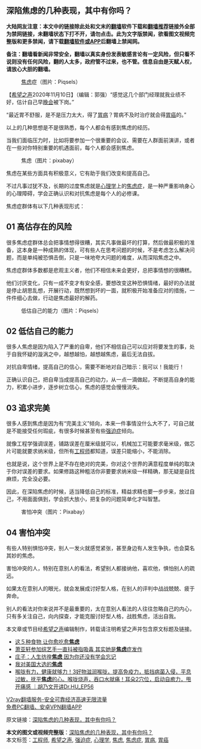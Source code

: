  <h2>深陷焦虑的几种表现，其中有你吗？</h2> <p class="notice"><b>大陆网友注意：本文中的链接除此处和文末的<a href="https://github.com/bannedbook/fanqiang" >翻墙</a>软件下载和<a href="https://github.com/killgcd/justmysocks/blob/master/README.md">翻墙推荐</a>链接外全部为禁网链接，未翻墙状态下打不开，请勿点击。此为文字版禁闻，欲看图文视频完整版和更多禁闻，请下载<a href="https://github.com/bannedbook/fanqiang">翻墙软件或APP</a>后翻墙上禁闻网。</p><p>备注：翻墙看新闻非常安全，翻墙以真实身份发表敏感言论有一定风险，但只看不说则没有任何风险，翻的人太多，政府管不过来，也不管。信息自由是天赋人权，请放心大胆的翻墙。</b></p>  <div class="entry"> <figure><figcaption><a href="https://www.bannedbook.org/bnews/tag/%E7%84%A6%E8%99%91/" class="st_tag internal_tag" rel="tag" title="标签 焦虑 下的日志">焦虑</a>症（图片：Piqsels）</figcaption></figure> <p>【<span class='wp_keywordlink_affiliate'><a href="https://www.soundofhope.org" title="希望之声" target="_blank">希望之声</a></span>2020年11月10日】（编辑：郭强）“感觉这几个部门经理就我业绩不好，估计自己早<span class='wp_keywordlink_affiliate'><a href="https://zh-cn.shenyunperformingarts.org/" title="晚会" target="_blank">晚会</a></span>被下岗。”</p> <p>“最近胃不舒服，是不是压力太大，得了<a href="https://www.bannedbook.org/bnews/tag/%e8%83%83%e7%97%85/" class="st_tag internal_tag" rel="tag" title="标签 胃病 下的日志">胃病</a>？胃病不及时治疗就会得<a href="https://www.bannedbook.org/bnews/tag/%E8%83%83%E7%99%8C/" class="st_tag internal_tag" rel="tag" title="标签 胃癌 下的日志">胃癌</a>的。”</p> <p>以上的几种思想是不是很熟悉，每个人都会有感到焦虑的经历。</p> <p>当我们面临压力时，比如将要参加一个很重要的会议、需要在人群面前演讲，或者在一些对你特别重要的机遇面前，每个人都会感到焦虑。</p> <figure><figcaption>焦虑（图片：pixabay）</figcaption></figure> <p>焦虑在某些方面具有积极意义，它有助于我们改变和提高自己。</p>  <p>不过凡事过犹不及，长期的过度焦虑就是<a href="https://www.bannedbook.org/bnews/tag/%e5%bf%83%e7%90%86%e5%ad%a6/" class="st_tag internal_tag" rel="tag" title="标签 心理学 下的日志">心理学</a>上的<a href="https://www.bannedbook.org/bnews/tag/%e7%84%a6%e8%99%91%e7%97%87/" class="st_tag internal_tag" rel="tag" title="标签 焦虑症 下的日志">焦虑症</a>，是一种严重影响身心的心理障碍，学会正确认识和对抗焦虑是每个人的必修课。</p> <p>焦虑症群体有以下几种表现形式：</p> <h2>01 高估存在的风险</h2> <p>很多焦虑症群体总会把事情想得很糟，其实凡事做最坏的打算，然后做最积极的准备，这本身是一种成熟的体现，可有些人在思考问题的时候，不是考虑怎么解决问题，而是单纯被恐惧击倒，只是一味地夸大问题的难度，从而深陷焦虑之中。</p> <p>焦虑症群体多数都是悲观主义者，他们不相信未来会更好，总把事情想的很糟糕。</p> <p>他们讨厌变化，只有一成不变才有安全感，要想改变这种恐惧情绪，最好的办法就是停止胡思乱想，开展行动，既然想到坏的一面，就积极开始准备应对的措施，一件件细心去做，行动是焦虑最好的解药。</p>  <figure><figcaption>低估自己的能力（图片：Piqsels）</figcaption></figure> <h2>02 低估自己的能力</h2> <p>很多人焦虑是因为陷入了严重的自卑，他们不相信自己可以应对将要发生的事，处于自我怀疑的漩涡之中，越想越怕，越想越焦虑，最后无法自拔。</p> <p>对抗自卑情绪，提高自己的信心，需要不断地对自己暗示：我可以！我能行！</p> <p>正确认识自己，把自卑当成提高自己的动力，从一点一滴做起，不断提高自身的能力，积累小进步，逐步树立信心，焦虑的感觉会慢慢消失。</p> <h2>03 追求完美</h2> <p>很多人感到焦虑是因为有“完美主义”倾向，本来一件事情没什么大不了，可自己就是不能接受任何瑕疵，有很多时候甚至有些<a href="https://www.bannedbook.org/bnews/tag/%E5%BC%BA%E8%BF%AB%E7%97%87/" class="st_tag internal_tag" rel="tag" title="标签 强迫症 下的日志">强迫症</a>倾向。</p> <p>就像工程学强调误差，铺路误差在厘米级就可以，机械加工可能要求毫米级，做芯片可能就要求纳米级，但所有<a href="https://www.bannedbook.org/bnews/tag/%e5%b7%a5%e7%a8%8b%e5%b8%88/" class="st_tag internal_tag" rel="tag" title="标签 工程师 下的日志">工程师</a>都知道，误差只能缩小，不能消除。</p>  <p>也就是说，这个世界上是不存在绝对的完美，你对这个世界的满意程度单纯的取决于你对误差的要求。如果修路这种粗活你非要要求纳米级一样精确，那无疑是自找麻烦，完全没必要。</p> <p>因此，在深陷焦虑的时候，适当降低自己的标准，精益求精也要一步步来，放过自己，不用面面俱到，学会抓大放小，把复杂的问题简单化才叫智慧。</p> <figure><figcaption>害怕冲突（图片：Pixabay）</figcaption></figure> <h2>04 害怕冲突</h2> <p>有些人特别惧怕冲突，别人一发火就感觉紧张，甚至身边有人发生争执，也会莫名其妙的焦虑。</p> <p>害怕冲突的人，特别在意别人的看法，希望别人都接纳他，喜欢他，惧怕别人的疏远。</p> <p>如果太在意别人的眼光，就会发展成讨好型人格，在别人的评判中战战兢兢、疲于奔命。</p>  <p>别人的看法对你来说并不是最重要的，太在意别人看法的人往往忽略自己的内心，只有多关注自己，向内探查，才能克服讨好型人格，战胜焦虑，活出自我。</p> <p>本文章或节目经<a href="https://www.bannedbook.org/bnews/tag/%e5%b8%8c%e6%9c%9b%e4%b9%8b%e5%a3%b0/" class="st_tag internal_tag" rel="tag" title="标签 希望之声 下的日志">希望之声</a>编辑制作，转载请注明希望之声并包含原文标题及链接。</p> <ul class='op-related-articles' title='相关阅读'> <li><a href='https://www.bannedbook.org/bnews/health/20201106/1426670.html' target='_blank'>这５种食物 让你愈吃愈<b>焦虑</b></a></li> <li><a href='https://www.bannedbook.org/bnews/yule/20201102/1424292.html' target='_blank'>萧亚轩参加综艺手一直抖被指吸毒 其实她是<b>焦虑</b>症发作</a></li> <li><a href='https://www.bannedbook.org/bnews/funmedia/20201102/1424151.html' target='_blank'>庄子：人生彷徨<b>焦虑</b> 因为你还没有学会忘记</a></li> <li><a href='https://www.bannedbook.org/bnews/baitai/20201031/1423168.html' target='_blank'>我对美国大选的<b>焦虑</b></a></li> <li><a href='https://www.bannedbook.org/bnews/bannedvideo/20201030/1422481.html' target='_blank'>喉咙有力，健康就够力！3好物滋润喉咙，提高免疫力，抵挡病菌入侵，平息过敏，抚平<b>焦虑</b>的心。喉咙烧声，吞口水就痛！耳朵2穴位，启动自癒力，甩开痛感 ｜胡乃文开讲Dr.HU_EP56</a></li> </ul> <p class="texttj"> <a href="https://www.bannedbook.org/forum23/topic22702.html" target="_blank">V2ray翻墙服务-安全可靠经济高速无限流量</a><br/> <a href="https://github.com/bannedbook/fanqiang/wiki/%E7%A6%81%E9%97%BB%E7%BD%91%E5%AE%89%E5%8D%93%E7%BF%BB%E5%A2%99%E6%96%B0%E9%97%BBAPP" target="_blank">免费PC翻墙、安卓VPN翻墙APP</a></p><p>原文链接：<a class="src_link"  href="https://www.soundofhope.org/post/440332" target="_blank">深陷焦虑的几种表现，其中有你吗？</a></p><a name='sharetosocial'></a>       <div><b>本文的图文或视频完整版</b>：<a href='https://www.bannedbook.org/bnews/comments/20201110/1428805.html'>深陷焦虑的几种表现，其中有你吗？</a></div>  </div><!--END ENTRY--> <div class="postfooter"> <div>本文标签：<a href="https://www.bannedbook.org/bnews/tag/%e5%b7%a5%e7%a8%8b%e5%b8%88/" rel="tag">工程师</a>, <a href="https://www.bannedbook.org/bnews/tag/%e5%b8%8c%e6%9c%9b%e4%b9%8b%e5%a3%b0/" rel="tag">希望之声</a>, <a href="https://www.bannedbook.org/bnews/tag/%E5%BC%BA%E8%BF%AB%E7%97%87/" rel="tag">强迫症</a>, <a href="https://www.bannedbook.org/bnews/tag/%e5%bf%83%e7%90%86%e5%ad%a6/" rel="tag">心理学</a>, <a href="https://www.bannedbook.org/bnews/tag/%E7%84%A6%E8%99%91/" rel="tag">焦虑</a>, <a href="https://www.bannedbook.org/bnews/tag/%e7%84%a6%e8%99%91%e7%97%87/" rel="tag">焦虑症</a>, <a href="https://www.bannedbook.org/bnews/tag/%e8%83%83%e7%97%85/" rel="tag">胃病</a>, <a href="https://www.bannedbook.org/bnews/tag/%E8%83%83%E7%99%8C/" rel="tag">胃癌</a></div>  </div><!--END POSTFOOTER--> 